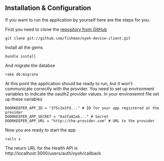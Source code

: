 ## Installation & Configuration

If you want to run the application by yourself here are the steps for
you.

First you need to clone the [repository from GitHub](http://github.com/fishman/oyoh-devise-client)

    git clone git://github.com/fishman/oyoh-devise-client.git

Install all the gems

    bundle install

And migrate the databse

    rake db:migrate

At this point the application should be ready to run, but it won't
communicate correctly with the provider. You need to set up environment
variables to indicate the oauth2 provider values. In your environemnt
file set up these variables

    DOORKEEPER_APP_ID = "375c2e3fd..." # ID for your app registered at the provider
    DOORKEEPER_APP_SECRET = "6a2fa82ab..." # Secret
    DOORKEEPER_APP_URL = "http://the-provider.com" # URL to the provider


Now you are ready to start the app

    rails s


The return URL for the Health API is
http://localhost:3000/users/auth/oyoh/callback

